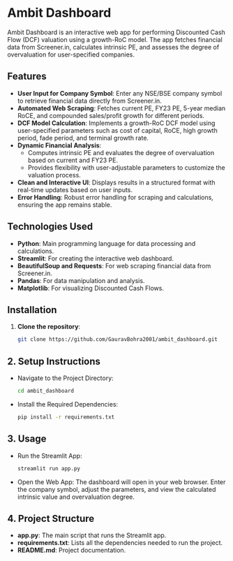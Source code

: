 # Ambit Dashboard

Ambit Dashboard is an interactive web app for performing Discounted Cash Flow (DCF) valuation using a growth-RoC model. The app fetches financial data from Screener.in, calculates intrinsic PE, and assesses the degree of overvaluation for user-specified companies.

## Features
- **User Input for Company Symbol**: Enter any NSE/BSE company symbol to retrieve financial data directly from Screener.in.
- **Automated Web Scraping**: Fetches current PE, FY23 PE, 5-year median RoCE, and compounded sales/profit growth for different periods.
- **DCF Model Calculation**: Implements a growth-RoC DCF model using user-specified parameters such as cost of capital, RoCE, high growth period, fade period, and terminal growth rate.
- **Dynamic Financial Analysis**:
  - Computes intrinsic PE and evaluates the degree of overvaluation based on current and FY23 PE.
  - Provides flexibility with user-adjustable parameters to customize the valuation process.
- **Clean and Interactive UI**: Displays results in a structured format with real-time updates based on user inputs.
- **Error Handling**: Robust error handling for scraping and calculations, ensuring the app remains stable.

## Technologies Used
- **Python**: Main programming language for data processing and calculations.
- **Streamlit**: For creating the interactive web dashboard.
- **BeautifulSoup and Requests**: For web scraping financial data from Screener.in.
- **Pandas**: For data manipulation and analysis.
- **Matplotlib**: For visualizing Discounted Cash Flows.

## Installation
1. **Clone the repository**:
   ```bash
   git clone https://github.com/GauravBohra2001/ambit_dashboard.git

## 2. Setup Instructions

- Navigate to the Project Directory:
  ```bash
  cd ambit_dashboard
  ```
  
- Install the Required Dependencies:
  ```bash
  pip install -r requirements.txt
  ```

## 3. Usage

- Run the Streamlit App:
  ```bash
  streamlit run app.py
  ```

- Open the Web App:
  The dashboard will open in your web browser. Enter the company symbol, adjust the parameters, and view the calculated intrinsic value and overvaluation degree.

## 4. Project Structure
- **app.py**: The main script that runs the Streamlit app.
- **requirements.txt**: Lists all the dependencies needed to run the project.
- **README.md**: Project documentation.

